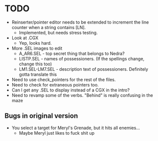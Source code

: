 # TODO
* Reinserter/pointer editor needs to be extended to increment the line counter when a string contains [LN].
	* Implemented, but needs stress testing.
* Look at .CGX
	* Yep, looks hard.
* More .SEL images to edit
	* A_AR6.SEL - top secret thing that belongs to Nedra?
	* LISTP.SEL - names of possessioners. (If the spellings change, change this too)
	* LM1.SEL-LM7.SEL - description text of possessioners. Definitely gotta translate this
* Need to use check_pointers for the rest of the files.
* Need to check for extraneous pointers too.
* Can I get any .SEL to display instead of a CGX in the intro?
* Need to revamp some of the verbs. "Behind" is really confusing in the maze

## Bugs in original version
* You select a target for Meryl's Grenade, but it hits all enemies...
	* Maybe Meryl just likes to fuck shit up